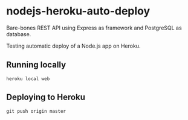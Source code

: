 # nodejs-heroku-auto-deploy

Bare-bones REST API using Express as framework and PostgreSQL as database.

Testing automatic deploy of a Node.js app on Heroku.

## Running locally

```
heroku local web
```

## Deploying to Heroku

```
git push origin master
```